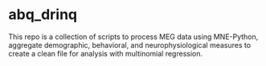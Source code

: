 # abq_drinq
This repo is a collection of scripts to process MEG data using MNE-Python, aggregate demographic, behavioral, and neurophysiological measures to create a clean file for analysis with multinomial regression.
